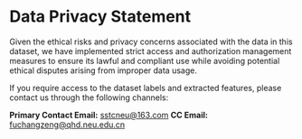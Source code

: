 # Data Privacy Statement
Given the ethical risks and privacy concerns associated with the data in this dataset, we have implemented strict access and authorization management measures to ensure its lawful and compliant use while avoiding potential ethical disputes arising from improper data usage.

If you require access to the dataset labels and extracted features, please contact us through the following channels:

**Primary Contact Email:** sstcneu@163.com
**CC Email:** fuchangzeng@qhd.neu.edu.cn



